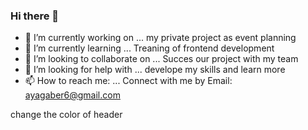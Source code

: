 ### Hi there 👋

- 🔭 I’m currently working on ... my private project as event planning
- 🌱 I’m currently learning ... Treaning of frontend development 
- 👯 I’m looking to collaborate on ... Succes our project with my team
- 🤔 I’m looking for help with ... develope my skills and learn more
- 📫 How to reach me: ... Connect with me by Email: ayagaber6@gmail.com

change the color of header
